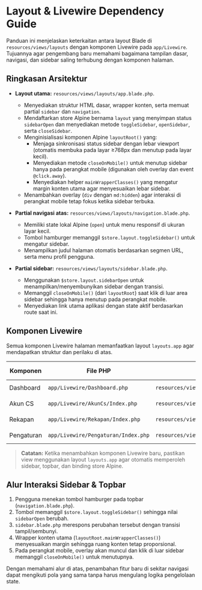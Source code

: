 # Layout & Livewire Dependency Guide

Panduan ini menjelaskan keterkaitan antara layout Blade di `resources/views/layouts` dengan komponen Livewire pada `app/Livewire`. Tujuannya agar pengembang baru memahami bagaimana tampilan dasar, navigasi, dan sidebar saling terhubung dengan komponen halaman.

## Ringkasan Arsitektur

- **Layout utama:** `resources/views/layouts/app.blade.php`.
  - Menyediakan struktur HTML dasar, wrapper konten, serta memuat partial `sidebar` dan `navigation`.
  - Mendaftarkan store Alpine bernama `layout` yang menyimpan status `sidebarOpen` dan menyediakan metode `toggleSidebar`, `openSidebar`, serta `closeSidebar`.
  - Menginisialisasi komponen Alpine `layoutRoot()` yang:
    - Menjaga sinkronisasi status sidebar dengan lebar viewport (otomatis membuka pada layar ≥768px dan menutup pada layar kecil).
    - Menyediakan metode `closeOnMobile()` untuk menutup sidebar hanya pada perangkat mobile (digunakan oleh overlay dan event `@click.away`).
    - Menyediakan helper `mainWrapperClasses()` yang mengatur margin konten utama agar menyesuaikan lebar sidebar.
  - Menambahkan overlay (`div` dengan `md:hidden`) agar interaksi di perangkat mobile tetap fokus ketika sidebar terbuka.

- **Partial navigasi atas:** `resources/views/layouts/navigation.blade.php`.
  - Memiliki state lokal Alpine (`open`) untuk menu responsif di ukuran layar kecil.
  - Tombol hamburger memanggil `$store.layout.toggleSidebar()` untuk mengatur sidebar.
  - Menampilkan judul halaman otomatis berdasarkan segmen URL, serta menu profil pengguna.

- **Partial sidebar:** `resources/views/layouts/sidebar.blade.php`.
  - Menggunakan `$store.layout.sidebarOpen` untuk menampilkan/menyembunyikan sidebar dengan transisi.
  - Memanggil `closeOnMobile()` (dari `layoutRoot`) saat klik di luar area sidebar sehingga hanya menutup pada perangkat mobile.
  - Menyediakan link utama aplikasi dengan state aktif berdasarkan route saat ini.

## Komponen Livewire

Semua komponen Livewire halaman memanfaatkan layout `layouts.app` agar mendapatkan struktur dan perilaku di atas.

| Komponen | File PHP | View | Cara menetapkan layout |
| --- | --- | --- | --- |
| Dashboard | `app/Livewire/Dashboard.php` | `resources/views/dashboard/index.blade.php` | `->layout('layouts.app')` dalam metode `render()` |
| Akun CS | `app/Livewire/AkunCs/Index.php` | `resources/views/livewire/akun-cs/index.blade.php` | `->layout('layouts.app')` dalam metode `render()` |
| Rekapan | `app/Livewire/Rekapan/Index.php` | `resources/views/livewire/rekapan/index.blade.php` | Atribut `#[Layout('layouts.app')]` |
| Pengaturan | `app/Livewire/Pengaturan/Index.php` | `resources/views/livewire/pengaturan/index.blade.php` | Atribut `#[Layout('layouts.app')]` |

> **Catatan:** Ketika menambahkan komponen Livewire baru, pastikan view menggunakan layout `layouts.app` agar otomatis memperoleh sidebar, topbar, dan binding store Alpine.

## Alur Interaksi Sidebar & Topbar

1. Pengguna menekan tombol hamburger pada topbar (`navigation.blade.php`).
2. Tombol memanggil `$store.layout.toggleSidebar()` sehingga nilai `sidebarOpen` berubah.
3. `sidebar.blade.php` merespons perubahan tersebut dengan transisi tampil/sembunyi.
4. Wrapper konten utama (`layoutRoot.mainWrapperClasses()`) menyesuaikan margin sehingga ruang konten tetap proporsional.
5. Pada perangkat mobile, overlay akan muncul dan klik di luar sidebar memanggil `closeOnMobile()` untuk menutupnya.

Dengan memahami alur di atas, penambahan fitur baru di sekitar navigasi dapat mengikuti pola yang sama tanpa harus mengulang logika pengelolaan state.
